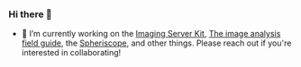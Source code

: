 ### Hi there 👋

- 🔭 I’m currently working on the [Imaging Server Kit](https://github.com/Imaging-Server-Kit), [The image analysis field guide](https://github.com/EPFL-Center-for-Imaging/image-analysis-field-guide), the [Spheriscope](https://github.com/MalloryWittwer/spheriscope), and other things. Please reach out if you're interested in collaborating!
